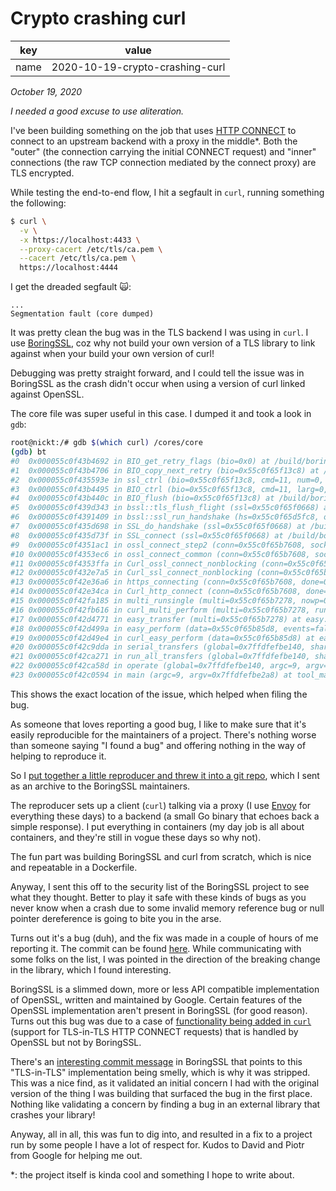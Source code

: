 Crypto crashing curl
====================

 key  | value
 ---  | ---
name  | 2020-10-19-crypto-crashing-curl

_October 19, 2020_

_I needed a good excuse to use aliteration._

I've been building something on the job that uses [HTTP
CONNECT](https://developer.mozilla.org/en-US/docs/Web/HTTP/Methods/CONNECT) to
connect to an upstream backend with a proxy in the middle\*. Both the "outer"
(the connection carrying the initial CONNECT request) and "inner" connections
(the raw TCP connection mediated by the connect proxy) are TLS encrypted.

While testing the end-to-end flow, I hit a segfault in `curl`, running
something the following:

```bash
$ curl \
  -v \
  -x https://localhost:4433 \
  --proxy-cacert /etc/tls/ca.pem \
  --cacert /etc/tls/ca.pem \
  https://localhost:4444
```

I get the dreaded segfault 🙀:

```console
...
Segmentation fault (core dumped)
```

It was pretty clean the bug was in the TLS backend I was using in `curl`. I use
[BoringSSL](https://boringssl.googlesource.com/boringssl/), coz why not build
your own version of a TLS library to link against when your build your own
version of curl!

Debugging was pretty straight forward, and I could tell the issue was in
BoringSSL as the crash didn't occur when using a version of curl linked against
OpenSSL.

The core file was super useful in this case. I dumped it and took a look in
`gdb`:

```bash
root@nickt:/# gdb $(which curl) /cores/core
(gdb) bt
#0  0x000055c0f43b4692 in BIO_get_retry_flags (bio=0x0) at /build/boringssl/crypto/bio/bio.c:280
#1  0x000055c0f43b4706 in BIO_copy_next_retry (bio=0x55c0f65f13c8) at /build/boringssl/crypto/bio/bio.c:292
#2  0x000055c0f435593e in ssl_ctrl (bio=0x55c0f65f13c8, cmd=11, num=0, ptr=0x0) at /build/boringssl/ssl/bio_ssl.cc:122
#3  0x000055c0f43b4495 in BIO_ctrl (bio=0x55c0f65f13c8, cmd=11, larg=0, parg=0x0) at /build/boringssl/crypto/bio/bio.c:212
#4  0x000055c0f43b440c in BIO_flush (bio=0x55c0f65f13c8) at /build/boringssl/crypto/bio/bio.c:199
#5  0x000055c0f439d343 in bssl::tls_flush_flight (ssl=0x55c0f65f0668) at /build/boringssl/ssl/s3_both.cc:339
#6  0x000055c0f4391409 in bssl::ssl_run_handshake (hs=0x55c0f65d5fc8, out_early_return=0x7ffdfefbd9c3) at /build/boringssl/ssl/handshake.cc:561
#7  0x000055c0f435d698 in SSL_do_handshake (ssl=0x55c0f65f0668) at /build/boringssl/ssl/ssl_lib.cc:889
#8  0x000055c0f435d73f in SSL_connect (ssl=0x55c0f65f0668) at /build/boringssl/ssl/ssl_lib.cc:911
#9  0x000055c0f4351ac1 in ossl_connect_step2 (conn=0x55c0f65b7608, sockindex=0) at vtls/openssl.c:3212
#10 0x000055c0f4353ec6 in ossl_connect_common (conn=0x55c0f65b7608, sockindex=0, nonblocking=true, done=0x7ffdfefbdd85) at vtls/openssl.c:4025
#11 0x000055c0f4353ffa in Curl_ossl_connect_nonblocking (conn=0x55c0f65b7608, sockindex=0, done=0x7ffdfefbdd85) at vtls/openssl.c:4059
#12 0x000055c0f432e7a5 in Curl_ssl_connect_nonblocking (conn=0x55c0f65b7608, sockindex=0, done=0x7ffdfefbdd85) at vtls/vtls.c:334
#13 0x000055c0f42e36a6 in https_connecting (conn=0x55c0f65b7608, done=0x7ffdfefbdd85) at http.c:1497
#14 0x000055c0f42e34ca in Curl_http_connect (conn=0x55c0f65b7608, done=0x7ffdfefbdd85) at http.c:1424
#15 0x000055c0f42fa185 in multi_runsingle (multi=0x55c0f65b7278, nowp=0x7ffdfefbded0, data=0x55c0f65b85d8) at multi.c:1941
#16 0x000055c0f42fb616 in curl_multi_perform (multi=0x55c0f65b7278, running_handles=0x7ffdfefbdf24) at multi.c:2559
#17 0x000055c0f42d4771 in easy_transfer (multi=0x55c0f65b7278) at easy.c:592
#18 0x000055c0f42d499a in easy_perform (data=0x55c0f65b85d8, events=false) at easy.c:682
#19 0x000055c0f42d49e4 in curl_easy_perform (data=0x55c0f65b85d8) at easy.c:701
#20 0x000055c0f42c9dda in serial_transfers (global=0x7ffdfefbe140, share=0x55c0f65b3c38) at tool_operate.c:2322
#21 0x000055c0f42ca271 in run_all_transfers (global=0x7ffdfefbe140, share=0x55c0f65b3c38, result=CURLE_OK) at tool_operate.c:2500
#22 0x000055c0f42ca58d in operate (global=0x7ffdfefbe140, argc=9, argv=0x7ffdfefbe2a8) at tool_operate.c:2616
#23 0x000055c0f42c0594 in main (argc=9, argv=0x7ffdfefbe2a8) at tool_main.c:323
```

This shows the exact location of the issue, which helped when filing the bug.

As someone that loves reporting a good bug, I like to make sure that it's
easily reproducible for the maintainers of a project. There's nothing worse
than someone saying "I found a bug" and offering nothing in the way of helping
to reproduce it.

So I [put together a little reproducer and threw it into a git
repo](https://github.com/nicktrav/boringssl-nullptr-repro), which I sent as an
archive to the BoringSSL maintainers.

The reproducer sets up a client (`curl`) talking via a proxy (I use
[Envoy](https://github.com/envoyproxy/envoy) for everything these days) to a
backend (a small Go binary that echoes back a simple response). I put
everything in containers (my day job is all about containers, and they're still
in vogue these days so why not).

The fun part was building BoringSSL and curl from scratch, which is nice and
repeatable in a Dockerfile.

Anyway, I sent this off to the security list of the BoringSSL project to see
what they thought. Better to play it safe with these kinds of bugs as you never
know when a crash due to some invalid memory reference bug or null pointer
dereference is going to bite you in the arse.

Turns out it's a bug (duh), and the fix was made in a couple of hours of me
reporting it. The commit can be found
[here](https://boringssl.googlesource.com/boringssl/+/3989c99706bf30054798ff82f1cb010e50e385f5).
While communicating with some folks on the list, I was pointed in the direction
of the breaking change in the library, which I found interesting.

BoringSSL is a slimmed down, more or less API compatible implementation of
OpenSSL, written and maintained by Google. Certain features of the OpenSSL
implementation aren't present in BoringSSL (for good reason). Turns out this
bug was due to a case of [functionality being added in
`curl`](https://github.com/curl/curl/commit/cb4e2be7c6d42ca0780f8e0a747cecf9ba45f151)
(support for TLS-in-TLS HTTP CONNECT requests) that is handled by OpenSSL but
not by BoringSSL.

There's an [interesting commit
message](https://boringssl.googlesource.com/boringssl/+/f5b30cc28c685b7744c3752a2a78cb920eae7ced%5E%21/)
in BoringSSL that points to this "TLS-in-TLS" implementation being smelly,
which is why it was stripped. This was a nice find, as it validated an initial
concern I had with the original version of the thing I was building that
surfaced the bug in the first place. Nothing like validating a concern by
finding a bug in an external library that crashes your library!

Anyway, all in all, this was fun to dig into, and resulted in a fix to a
project run by some people I have a lot of respect for. Kudos to David and
Piotr from Google for helping me out.

\*: the project itself is kinda cool and something I hope to write about.
